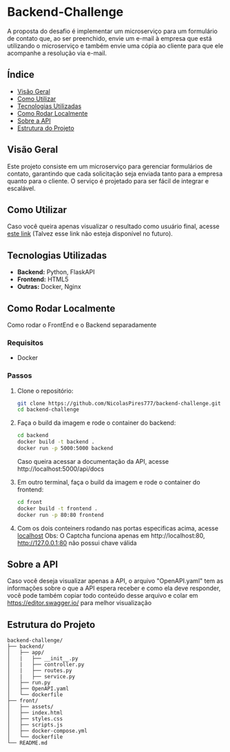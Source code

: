 # Backend-Challenge

A proposta do desafio é implementar um microserviço para um formulário de contato que, ao ser preenchido, envie um e-mail à empresa que está utilizando o microserviço e também envie uma cópia ao cliente para que ele acompanhe a resolução via e-mail.

## Índice

- [Visão Geral](#visão-geral)
- [Como Utilizar](#como-utilizar)
- [Tecnologias Utilizadas](#tecnologias-utilizadas)
- [Como Rodar Localmente](#como-rodar-localmente)
- [Sobre a API](#sobre-a-api)
- [Estrutura do Projeto](#estrutura-do-projeto)

## Visão Geral

Este projeto consiste em um microserviço para gerenciar formulários de contato, garantindo que cada solicitação seja enviada tanto para a empresa quanto para o cliente. O serviço é projetado para ser fácil de integrar e escalável.

## Como Utilizar

Caso você queira apenas visualizar o resultado como usuário final, acesse [este link](http://18.231.47.85) (Talvez esse link não esteja disponível no futuro).

## Tecnologias Utilizadas

- **Backend:** Python, FlaskAPI
- **Frontend:** HTML5
- **Outras:** Docker, Nginx

## Como Rodar Localmente

Como rodar o FrontEnd e o Backend separadamente

### Requisitos

- Docker

### Passos

1. Clone o repositório:
    ```sh
    git clone https://github.com/NicolasPires777/backend-challenge.git
    cd backend-challenge
    ```

2. Faça o build da imagem e rode o container do backend:
    ```sh
    cd backend
    docker build -t backend .
    docker run -p 5000:5000 backend
    ```
    Caso queira acessar a documentação da API, acesse http://localhost:5000/api/docs

3. Em outro terminal, faça o build da imagem e rode o container do frontend:
    ```sh
    cd front
    docker build -t frontend .
    docker run -p 80:80 frontend
    ```

4. Com os dois conteiners rodando nas portas especificas acima, acesse [localhost](http://localhost:80)
   Obs: O Captcha funciona apenas em http://localhost:80, http://127.0.0.1:80 não possui chave válida

## Sobre a API

Caso você deseja visualizar apenas a API, o arquivo "OpenAPI.yaml" tem as informações sobre o que a API espera receber e como ela deve responder, você pode também copiar todo conteúdo desse arquivo e colar em https://editor.swagger.io/ para melhor visualização

## Estrutura do Projeto

```plaintext
backend-challenge/
├── backend/
│   ├── app/
│   |   ├── __init__.py
│   |   ├── controller.py
│   |   ├── routes.py
│   |   ├── service.py
│   ├── run.py
│   ├── OpenAPI.yaml
│   └── dockerfile
├── front/
│   ├── assets/
│   ├── index.html
│   ├── styles.css
│   ├── scripts.js
│   ├── docker-compose.yml
│   └── dockerfile
└── README.md


